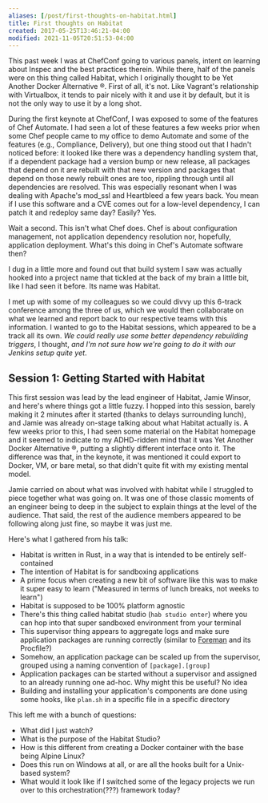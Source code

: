 ```yaml
---
aliases: [/post/first-thoughts-on-habitat.html]
title: First thoughts on Habitat
created: 2017-05-25T13:46:21-04:00
modified: 2021-11-05T20:51:53-04:00
---
```


This past week I was at ChefConf going to various panels, intent on learning about Inspec and the best practices therein. While there, half of the panels were on this thing called Habitat, which I originally thought to be Yet Another Docker Alternative &reg;. First of all, it's not. Like Vagrant's relationship with Virtualbox, it tends to pair nicely with it and use it by default, but it is not the only way to use it by a long shot.

During the first keynote at ChefConf, I was exposed to some of the features of Chef Automate. I had seen a lot of these features a few weeks prior when some Chef people came to my office to demo Automate and some of the features (e.g., Compliance, Delivery), but one thing stood out that I hadn't noticed before: it looked like there was a dependency handling system that, if a dependent package had a version bump or new release, all packages that depend on it are rebuilt with that new version and packages that depend on those newly rebuilt ones are too, rippling through until all dependencies are resolved. This was especially resonant when I was dealing with Apache's mod_ssl and Heartbleed a few years back. You mean if I use this software and a CVE comes out for a low-level dependency, I can patch it and redeploy same day? Easily? Yes.

Wait a second. This isn't what Chef does. Chef is about configuration management, not application dependency resolution nor, hopefully, application deployment. What's this doing in Chef's Automate software then?

I dug in a little more and found out that build system I saw was actually hooked into a project name that tickled at the back of my brain a little bit, like I had seen it before. Its name was Habitat.

I met up with some of my colleagues so we could divvy up this 6-track conference among the three of us, which we would then collaborate on what we learned and report back to our respective teams with this information. I wanted to go to the Habitat sessions, which appeared to be a track all its own. _We could really use some better dependency rebuilding triggers_, I thought, _and I'm not sure how we're going to do it with our Jenkins setup quite yet_.

## Session 1: Getting Started with Habitat

This first session was lead by the lead engineer of Habitat, Jamie Winsor, and here's where things got a little fuzzy. I hopped into this session, barely making it 2 minutes after it started (thanks to delays surrounding lunch), and Jamie was already on-stage talking about what Habitat actually is. A few weeks prior to this, I had seen some material on the Habitat homepage and it seemed to indicate to my ADHD-ridden mind that it was Yet Another Docker Alternative &reg;, putting a slightly different interface onto it. The difference was that, in the keynote, it was mentioned it could export to Docker, VM, or bare metal, so that didn't quite fit with my existing mental model.

Jamie carried on about what was involved with habitat while I struggled to piece together what was going on. It was one of those classic moments of an engineer being to deep in the subject to explain things at the level of the audience. That said, the rest of the audience members appeared to be following along just fine, so maybe it was just me.

Here's what I gathered from his talk:

- Habitat is written in Rust, in a way that is intended to be entirely self-contained
- The intention of Habitat is for sandboxing applications
- A prime focus when creating a new bit of software like this was to make it super easy to learn ("Measured in terms of lunch breaks, not weeks to learn")
- Habitat is supposed to be 100% platform agnostic
- There's this thing called habitat studio (`hab studio enter`) where you can hop into that super sandboxed environment from your terminal
- This supervisor thing appears to aggregate logs and make sure application packages are running correctly (similar to [Foreman](https://rubygems.org/gems/foreman) and its Procfile?)
- Somehow, an application package can be scaled up from the supervisor, grouped using a naming convention of `[package].[group]`
- Application packages can be started without a supervisor and assigned to an already running one ad-hoc. Why might this be useful? No idea
- Building and installing your application's components are done using some hooks, like `plan.sh` in a specific file in a specific directory

This left me with a bunch of questions:

- What did I just watch?
- What is the purpose of the Habitat Studio?
- How is this different from creating a Docker container with the base being Alpine Linux?
- Does this run on Windows at all, or are all the hooks built for a Unix-based system?
- What would it look like if I switched some of the legacy projects we run over to this orchestration(???) framework today?
